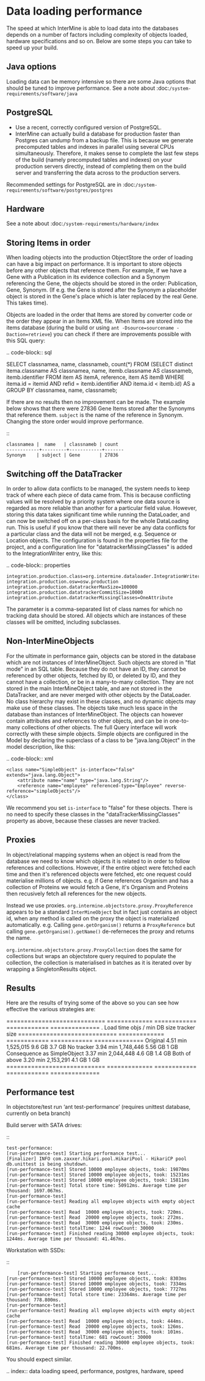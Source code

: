 Data loading performance
================================

The speed at which InterMine is able to load data into the databases depends on a number of factors including complexity of objects loaded, hardware specifications and so on. Below are some steps you can take to speed up your build.


Java options
--------------------

Loading data can be memory intensive so there are some Java options that should be tuned to improve performance.  See a note about :doc:`/system-requirements/software/java`

PostgreSQL
---------------------------------------

* Use a recent, correctly configured version of PostgreSQL.
* InterMine can actually build a database for production faster than Postgres can undump from a backup file. This is because we generate precomputed tables and indexes in parallel using several CPUs simultaneously. Therefore, it makes sense to complete the last few steps of the build (namely precomputed tables and indexes) on your production servers directly, instead of completing them on the build server and transferring the data across to the production servers.

Recommended settings for PostgreSQL are in :doc:`/system-requirements/software/postgres/postgres`

Hardware
---------------------------------------

See a note about :doc:`/system-requirements/hardware/index`


Storing Items in order
----------------------------

When loading objects into the production ObjectStore the order of loading can have a big impact on performance.  It is important to store objects before any other objects that reference them.  For example, if we have a Gene with a Publication in its evidence collection and a Synonym referencing the Gene, the objects should be stored in the order: Publication, Gene, Synonym.  (If e.g. the Gene is stored after the Synonym a placeholder object is stored in the Gene's place which is later replaced by the real Gene.  This takes time).

Objects are loaded in the order that Items are stored by converter code or the order they appear in an Items XML file.  When Items are stored into the items database (during the build or using `ant -Dsource=sourcename -Daction=retrieve`) you can check if there are improvements possible with this SQL query:

.. code-block:: sql

   SELECT classnamea, name, classnameb, count(*)
   FROM (SELECT distinct itema.classname AS classnamea, name, itemb.classname AS classnameb, itemb.identifier
         FROM item AS itemA, reference, item AS itemB
         WHERE itema.id = itemid AND refid = itemb.identifier
               AND itema.id < itemb.id) AS a
   GROUP BY classnamea, name, classnameb;


If there are no results then no improvement can be made.  The example below shows that there were 27836 Gene Items stored after the Synonyms that reference them.  `subject` is the name of the reference in Synonym.  Changing the store order would improve performance.

::

 	classnamea |  name   | classnameb | count 
	------------+---------+------------+-------
 	Synonym    | subject | Gene       | 27836


Switching off the DataTracker
--------------------------------------------------

In order to allow data conflicts to be managed, the system needs to keep track of where each piece of data came from. This is because conflicting values will be resolved by a priority system where one data source is regarded as more reliable than another for a particular field value. However, storing this data takes significant time while running the DataLoader, and can now be switched off on a per-class basis for the whole DataLoading run. This is useful if you know that there will never be any data conflicts for a particular class and the data will not be merged, e.g. Sequence or Location objects. The configuration is found in the properties file for the project, and a configuration line for "datatrackerMissingClasses" is added to the IntegrationWriter entry, like this:

.. code-block:: properties

	integration.production.class=org.intermine.dataloader.IntegrationWriterDataTrackingImpl
	integration.production.osw=osw.production
	integration.production.datatrackerMaxSize=100000
	integration.production.datatrackerCommitSize=10000
	integration.production.datatrackerMissingClasses=OneAttribute

The parameter is a comma-separated list of class names for which no tracking data should be stored. All objects which are instances of these classes will be omitted, including subclasses. 

Non-InterMineObjects
---------------------------------------

For the ultimate in performance gain, objects can be stored in the database which are not instances of InterMineObject. Such objects are stored in "flat mode" in an SQL table. Because they do not have an ID, they cannot be referenced by other objects, fetched by ID, or deleted by ID, and they cannot have a collection, or be in a many-to-many collection. They are not stored in the main InterMineObject table, and are not stored in the DataTracker, and are never merged with other objects by the DataLoader. No class hierarchy may exist in these classes, and no dynamic objects may make use of these classes. The objects take much less space in the database than instances of InterMineObject. The objects can however contain attributes and references to other objects, and can be in one-to-many collections of other objects. The full Query interface will work correctly with these simple objects. Simple objects are configured in the Model by declaring the superclass of a class to be "java.lang.Object" in the model description, like this:

.. code-block:: xml

    <class name="SimpleObject" is-interface="false" extends="java.lang.Object">
        <attribute name="name" type="java.lang.String"/>
        <reference name="employee" referenced-type="Employee" reverse-reference="simpleObjects"/>
    </class>


We recommend you set `is-interface` to "false" for these objects. There is no need to specify these classes in the "dataTrackerMissingClasses" property as above, because these classes are never tracked. 

Proxies
--------------------

In object/relational mapping systems when an object is read from the database we need to know which objects it is related to in order to follow references and collections. However, if the entire object were fetched each time and then it's referenced objects were fetched, etc one request could materialise millions of objects. e.g. if Gene references Organism and has a collection of Proteins we would fetch a Gene, it's Organism and Proteins then recusively fetch all references for the new objects.

Instead we use proxies. `org.intermine.objectstore.proxy.ProxyReference` appears to be a standard `InterMineObject` but in fact just contains an object id, when any method is called on the proxy the object is materialized automatically. e.g. Calling `gene.getOrganism()` returns a `ProxyReference` but calling `gene.getOrganism().getName()` de-referneces the proxy and returns the name.

`org.intermine.objectstore.proxy.ProxyCollection` does the same for collections but wraps an objectstore query required to populate the collection, the collection is materialised in batches as it is iterated over by wrapping a SingletonResults object. 

Results
---------------------------------------

Here are the results of trying some of the above so you can see how effective the various strategies are:

============================ ============= ============ ============ ==============
.                            Load time     objs / min   DB size      tracker size
============================ ============= ============ ============ ==============
Original                     4.51 min      1,525,015    9.6 GB       3.7 GB
No tracker                   3.94 min      1,748,446    5.56 GB      1 GB
Consequence as SimpleObject  3.37 min      2,044,448    4.6 GB       1.4 GB
Both of above                3.20 min      2,153,291    4.1 GB       1 GB
============================ ============= ============ ============ ==============


Performance test
---------------------------------------

In objectstore/test run ‘ant test-performance’  (requires unittest database, currently on beta branch)

Build server with SATA drives:

::

	test-performance:
	[run-performance-test] Starting performance test...
	[Finalizer] INFO com.zaxxer.hikari.pool.HikariPool - HikariCP pool db.unittest is being shutdown.
	[run-performance-test] Stored 10000 employee objects, took: 19870ms
	[run-performance-test] Stored 10000 employee objects, took: 15231ms
	[run-performance-test] Stored 10000 employee objects, took: 15811ms
	[run-performance-test] Total store time: 50912ms. Average time per thousand: 1697.067ms.
	[run-performance-test] 
	[run-performance-test] Reading all employee objects with empty object cache
	[run-performance-test] Read  10000 employee objects, took: 720ms.
	[run-performance-test] Read  20000 employee objects, took: 272ms.
	[run-performance-test] Read  30000 employee objects, took: 230ms.
	[run-performance-test] totalTime: 1244 rowCount: 30000
	[run-performance-test] Finished reading 30000 employee objects, took: 1244ms. Average time per thousand: 41.467ms.

Workstation with SSDs:

::

		[run-performance-test] Starting performance test...
	[run-performance-test] Stored 10000 employee objects, took: 8303ms
	[run-performance-test] Stored 10000 employee objects, took: 7334ms
	[run-performance-test] Stored 10000 employee objects, took: 7727ms
	[run-performance-test] Total store time: 23364ms. Average time per thousand: 778.800ms.
	[run-performance-test]
	[run-performance-test] Reading all employee objects with empty object cache
	[run-performance-test] Read  10000 employee objects, took: 444ms.
	[run-performance-test] Read  20000 employee objects, took: 126ms.
	[run-performance-test] Read  30000 employee objects, took: 101ms.
	[run-performance-test] totalTime: 681 rowCount: 30000
	[run-performance-test] Finished reading 30000 employee objects, took: 681ms. Average time per thousand: 22.700ms.

You should expect similar.

.. index:: data loading speed, performance, postgres, hardware, speed

